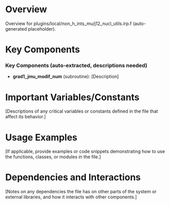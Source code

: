 # Overview

Overview for plugins/local/non_h_ints_mu/j12_nucl_utils.irp.f (auto-generated placeholder).

# Key Components

### Key Components (auto-extracted, descriptions needed)
- **grad1_jmu_modif_num** (subroutine): [Description]

# Important Variables/Constants

[Descriptions of any critical variables or constants defined in the file that affect its behavior.]

# Usage Examples

[If applicable, provide examples or code snippets demonstrating how to use the functions, classes, or modules in the file.]

# Dependencies and Interactions

[Notes on any dependencies the file has on other parts of the system or external libraries, and how it interacts with other components.]
